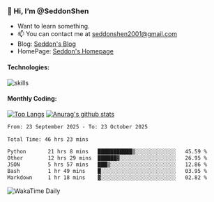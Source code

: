 ### 👋 Hi, I’m @SeddonShen
- Want to learn something.
- 📫 You can contact me at seddonshen2001@gmail.com
- Blog: [Seddon's Blog](https://seddonshen.github.io/)
- HomePage: [Seddon's Homepage](https://seddonshen.github.io/)

#### Technologies:

![skills](https://skillicons.dev/icons?i=scala,js,html,css,bootstrap,jquery,c,cpp,cloudflare,django,docker,flask,git,github,githubactions,linux,latex,mysql,nodejs,ps,php,pr,py,raspberrypi,redis,unreal,v,vscode,vue,bash)

#### Monthly Coding:
[![Top Langs](https://github-readme-stats.vercel.app/api/top-langs?username=seddonshen&show_icons=true&locale=en&layout=compact&hide=html&langs_count=8)](https://github.com/SeddonShen/)
[![Anurag's github stats](https://github-readme-stats.vercel.app/api?username=SeddonShen&count_private=true&show_icons=true)](https://github.com/anuraghazra/github-readme-stats)
<!--START_SECTION:waka-->

```txt
From: 23 September 2025 - To: 23 October 2025

Total Time: 46 hrs 23 mins

Python       21 hrs 8 mins   ███████████▒░░░░░░░░░░░░░   45.59 %
Other        12 hrs 29 mins  ██████▓░░░░░░░░░░░░░░░░░░   26.95 %
JSON         5 hrs 57 mins   ███▒░░░░░░░░░░░░░░░░░░░░░   12.86 %
Bash         1 hr 49 mins    █░░░░░░░░░░░░░░░░░░░░░░░░   03.95 %
Markdown     1 hr 18 mins    ▓░░░░░░░░░░░░░░░░░░░░░░░░   02.82 %
```

<!--END_SECTION:waka-->

![WakaTime Daily](https://wakatime.com/share/@seddon2001/61a7e342-5f12-4fea-bf92-1fac161e97d6.svg)
<!---
SeddonShen/SeddonShen is a ✨ special ✨ repository because its `README.md` (this file) appears on your GitHub profile.
You can click the Preview link to take a look at your changes.
--->

